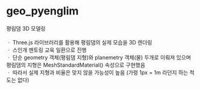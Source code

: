 # geo_pyenglim
평림댐 3D 모델링<br>
<br>
ㆍ Three.js 라이브러리를 활용해 평림댐의 실제 모습을 3D 렌더링<br>
ㆍ 스인개 멘토링 교육 일환으로 진행<br>
ㆍ 단순 geometry 객체(평림댐 지형)와 planemetry 객체(물) 두개로 이뤄져 있으며 평림댐의 지형은 MeshStandardMaterial() 속성으로 구현했음<br>
ㆍ 따라서 실제 지형과 비율은 맞지 않을 가능성이 높음 (가령 1px = 1m 라던지 하는 척도는 없다)<br>
